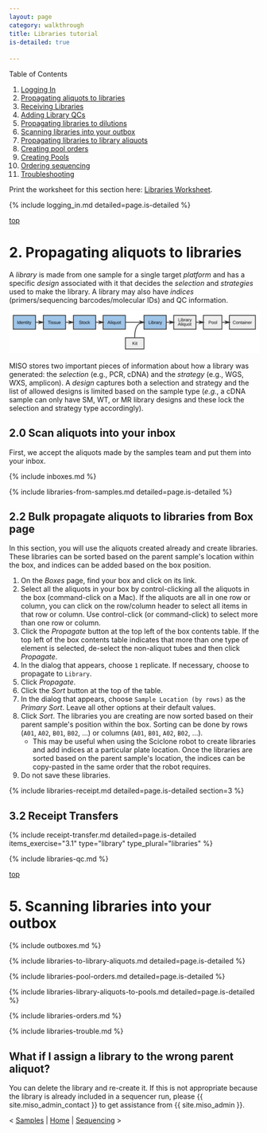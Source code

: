 ```yaml
---
layout: page
category: walkthrough
title: Libraries tutorial
is-detailed: true

---
```


<object data="presentations/libraries.pdf" width="800" height="500" type='application/pdf'> </object>


<div id="toc">
Table of Contents
<ol>
   <li><a href="#logging_in">Logging In</a></li>
   <li><a href="#props1">Propagating aliquots to libraries</a></li>
   <li><a href="#libraries-receipt">Receiving Libraries</a></li>
   <li><a href="#libraries-qc">Adding Library QCs</a></li>
   <li><a href="#props2">Propagating libraries to dilutions</a></li>
   <li><a href="#boxes">Scanning libraries into your outbox</a></li>
   <li><a href="#libraries-to-library-aliquots">Propagating libraries to library aliquots</a></li>
   <li><a href="#pool-orders">Creating pool orders</a></li>
   <li><a href="#libraries-library-aliquots-to-pools">Creating Pools</a></li>
   <li><a href="#libraries-orders">Ordering sequencing</a></li>
   <li><a href="#libraries-trouble">Troubleshooting</a></li>
</ol>
</div>

<div id="infobox">
Print the worksheet for this section here: <a href="worksheet-detailed-libraries">Libraries Worksheet</a>.
</div>

{% include logging_in.md detailed=page.is-detailed %}

<a name="props1" href="#" id="toplink">top</a>

# 2. Propagating aliquots to libraries

A _library_ is made from one sample for a single target _platform_ and
has a specific _design_ associated with it that decides the _selection_
and _strategies_ used to make the library. A library may also have _indices_
(primers/sequencing barcodes/molecular IDs) and QC information.

<img src="pics/flow-library.svg"/>

MISO stores two important pieces of information about how a library was generated:
the _selection_ (e.g., PCR, cDNA) and the _strategy_ (e.g., WGS, WXS,
amplicon). A _design_ captures both a selection and strategy and the list
of allowed designs is limited based on the sample type (_e.g._, a cDNA sample
can only have SM, WT, or MR library designs and these lock the selection and
strategy type accordingly).

## 2.0 Scan aliquots into your inbox

First, we accept the aliquots made by the samples team and put them into your
inbox.

{% include inboxes.md %}

{% include libraries-from-samples.md detailed=page.is-detailed %}


## 2.2 Bulk propagate aliquots to libraries from Box page

In this section, you will use the aliquots created already and create libraries.
These libraries can be sorted based on the parent sample's location within the box,
and indices can be added based on the box position.

1. On the _Boxes_ page, find your box and click on its link.
1. Select all the aliquots in your box by control-clicking all the aliquots
in the box (command-click on a Mac). If the aliquots are all in one row or column,
you can click on the row/column header to select all items in that row or column.
Use control-click (or command-click) to select more than one row or column.
1. Click the _Propagate_ button at the top left of the box contents table. If the
top left of the box contents table indicates that more than one type of element is
selected, de-select the non-aliquot tubes and then click _Propagate_.
1. In the dialog that appears, choose `1` replicate. If necessary, choose to propagate to `Library`.
1. Click _Propagate_.
1. Click the _Sort_ button at the top of the table.
1. In the dialog that appears, choose `Sample Location (by rows)` as the _Primary Sort_.
   Leave all other options at their default values.
1. Click _Sort_. The libraries you are creating are now sorted based on their parent sample's position within the box.
   Sorting can be done by rows (`A01`, `A02`, `B01`, `B02`, ...) or columns (`A01`, `B01`, `A02`, `B02`, ...).
    * This may be useful when using the Sciclone robot to create libraries and add
      indices at a particular plate location. Once the libraries are sorted based on the
      parent sample's location, the indices can be copy-pasted in the same order that the
      robot requires.
1. Do not save these libraries.

{% include libraries-receipt.md detailed=page.is-detailed section=3 %}

## 3.2 Receipt Transfers

{% include receipt-transfer.md detailed=page.is-detailed items_exercise="3.1" type="library"
  type_plural="libraries" %}

{% include libraries-qc.md %}

<a name="boxes" href="#" id="toplink">top</a>

# 5. Scanning libraries into your outbox

{% include outboxes.md %}


{% include libraries-to-library-aliquots.md detailed=page.is-detailed %}


{% include libraries-pool-orders.md detailed=page.is-detailed %}


{% include libraries-library-aliquots-to-pools.md detailed=page.is-detailed %}


{% include libraries-orders.md %}


{% include libraries-trouble.md %}

## What if I assign a library to the wrong parent aliquot?

You can delete the library and re-create it. If this is not appropriate because the
library is already included in a sequencer run, please {{ site.miso_admin_contact }}
to get assistance from {{ site.miso_admin }}.


< <a href="tutorial-detailed-samples">Samples</a> | <a href="index">Home</a> | <a href="tutorial-detailed-sequencing">Sequencing</a> >
